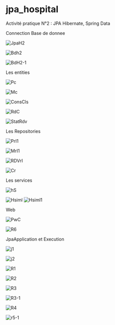 # jpa_hospital
Activité pratique N°2 : JPA Hibernate, Spring Data

Connection Base de donnee

![JpaH2](https://user-images.githubusercontent.com/80393682/228680465-cfa3f99b-8f99-4142-b890-3b050613898a.png)

![Bdh2](https://user-images.githubusercontent.com/80393682/228678826-a0bd1289-e0c8-4994-b9e0-95be4090b81e.png)

![BdH2-1](https://user-images.githubusercontent.com/80393682/228678841-f09f4fbf-1781-45f1-a8cd-7a313cb01834.png)


Les entities

![Pc](https://user-images.githubusercontent.com/80393682/228678903-d7d04cf7-813a-4d26-a08b-e6f6c9e4fd82.png)

![Mc](https://user-images.githubusercontent.com/80393682/228679048-5b388db6-fe58-4da5-a79b-7954218ceb2f.png)

![ConsCls](https://user-images.githubusercontent.com/80393682/228679017-0d99412b-a7d8-4aed-9a4e-6b78c897b68f.png)

![RdC](https://user-images.githubusercontent.com/80393682/228679233-5c4f264c-ccae-49f4-b041-cb054cb916b2.png)

![StatRdv](https://user-images.githubusercontent.com/80393682/228679849-aee4df3a-3ef7-459c-8af2-21d030c1b3d4.png)

Les Repositories

![PrI1](https://user-images.githubusercontent.com/80393682/228681022-893e77df-911a-4b39-8325-30621d01d4d4.png)

![MrI1](https://user-images.githubusercontent.com/80393682/228681061-de74dd8c-8a41-4932-a2da-8c8375164953.png)

![RDVrI](https://user-images.githubusercontent.com/80393682/228681095-dd380ae1-9408-4ab8-b728-6d68c1a054dd.png)

![Cr](https://user-images.githubusercontent.com/80393682/228681230-a76e9b6b-1c8a-4125-9061-20ad0be1897a.png)

Les services

![hS](https://user-images.githubusercontent.com/80393682/228681759-b1e96f69-ff5d-4ded-af06-647489a70cc9.png)

![Hsiml](https://user-images.githubusercontent.com/80393682/228682403-7af51ca5-9ff2-4c81-af5d-43e2ddabe03f.png)
![Hsiml1](https://user-images.githubusercontent.com/80393682/228682427-d0c132ae-089b-471d-b69a-a25575ef9f10.png)

Web

![PwC](https://user-images.githubusercontent.com/80393682/228682575-e96d13a5-8217-47d6-96f6-558ef4629900.png)

![R6](https://user-images.githubusercontent.com/80393682/228682775-53af6605-6d66-4304-84b9-76c398821b37.png)


JpaApplication et Execution

![j1](https://user-images.githubusercontent.com/80393682/228683228-0d5f6dd4-10da-40c1-b429-7cdc0a980c1b.png)

![j2](https://user-images.githubusercontent.com/80393682/228683230-84cd593e-c2ba-4158-93b8-9358a7fd47e7.png)

![R1](https://user-images.githubusercontent.com/80393682/228683233-b4c2d616-396b-49c3-ab99-bb930e9c3515.png)

![R2](https://user-images.githubusercontent.com/80393682/228683229-8586a434-fe4f-43c5-a2d5-032e0fe80fe2.png)

![R3](https://user-images.githubusercontent.com/80393682/228683235-ffab4eaf-22e0-4418-b7df-ed8840f6064b.png)

![R3-1](https://user-images.githubusercontent.com/80393682/228683234-1391181d-9bcd-49cc-9746-9e003866770e.png)

![R4](https://user-images.githubusercontent.com/80393682/228683232-cef35860-319b-42a6-93d1-a0eb2d9211f5.png)

![r5-1](https://user-images.githubusercontent.com/80393682/228683231-aa8390a5-79bf-4598-96d0-40cf9a6e0827.png)



